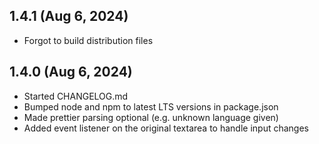 ## 1.4.1 (Aug 6, 2024)
* Forgot to build distribution files

## 1.4.0 (Aug 6, 2024)
* Started CHANGELOG.md
* Bumped node and npm to latest LTS versions in package.json
* Made prettier parsing optional (e.g. unknown language given)
* Added event listener on the original textarea to handle input changes
